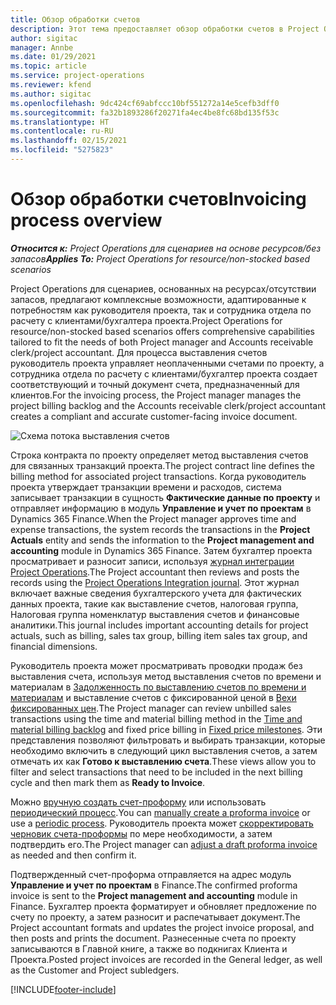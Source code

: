 ```yaml
---
title: Обзор обработки счетов
description: Этот тема предоставляет обзор обработки счетов в Project Operations для сценариев на основе ресурсов/отсутствия запасов.
author: sigitac
manager: Annbe
ms.date: 01/29/2021
ms.topic: article
ms.service: project-operations
ms.reviewer: kfend
ms.author: sigitac
ms.openlocfilehash: 9dc424cf69abfccc10bf551272a14e5cefb3dff0
ms.sourcegitcommit: fa32b1893286f20271fa4ec4be8fc68bd135f53c
ms.translationtype: HT
ms.contentlocale: ru-RU
ms.lasthandoff: 02/15/2021
ms.locfileid: "5275823"
---
```

# <a name="invoicing-process-overview"></a><span data-ttu-id="38364-103">Обзор обработки счетов</span><span class="sxs-lookup"><span data-stu-id="38364-103">Invoicing process overview</span></span>

<span data-ttu-id="38364-104">_**Относится к:** Project Operations для сценариев на основе ресурсов/без запасов_</span><span class="sxs-lookup"><span data-stu-id="38364-104">_**Applies To:** Project Operations for resource/non-stocked based scenarios_</span></span>

<span data-ttu-id="38364-105">Project Operations для сценариев, основанных на ресурсах/отсутствии запасов, предлагают комплексные возможности, адаптированные к потребностям как руководителя проекта, так и сотрудника отдела по расчету с клиентами/бухгалтера проекта.</span><span class="sxs-lookup"><span data-stu-id="38364-105">Project Operations for resource/non-stocked based scenarios offers comprehensive capabilities tailored to fit the needs of both Project manager and Accounts receivable clerk/project accountant.</span></span> <span data-ttu-id="38364-106">Для процесса выставления счетов руководитель проекта управляет неоплаченными счетами по проекту, а сотрудника отдела по расчету с клиентами/бухгалтер проекта создает соответствующий и точный документ счета, предназначенный для клиентов.</span><span class="sxs-lookup"><span data-stu-id="38364-106">For the invoicing process, the Project manager manages the project billing backlog and the Accounts receivable clerk/project accountant creates a compliant and accurate customer-facing invoice document.</span></span>

![Схема потока выставления счетов](./media/invoicing-flow.png)

<span data-ttu-id="38364-108">Строка контракта по проекту определяет метод выставления счетов для связанных транзакций проекта.</span><span class="sxs-lookup"><span data-stu-id="38364-108">The project contract line defines the billing method for associated project transactions.</span></span> <span data-ttu-id="38364-109">Когда руководитель проекта утверждает транзакции времени и расходов, система записывает транзакции в сущность **Фактические данные по проекту** и отправляет информацию в модуль **Управление и учет по проектам** в Dynamics 365 Finance.</span><span class="sxs-lookup"><span data-stu-id="38364-109">When the Project manager approves time and expense transactions, the system records the transactions in the **Project Actuals** entity and sends the information to the **Project management and accounting** module in Dynamics 365 Finance.</span></span> <span data-ttu-id="38364-110">Затем бухгалтер проекта просматривает и разносит записи, используя [журнал интеграции Project Operations](../project-accounting/project-operations-integration-journal.md).</span><span class="sxs-lookup"><span data-stu-id="38364-110">The Project accountant then reviews and posts the records using the [Project Operations Integration journal](../project-accounting/project-operations-integration-journal.md).</span></span> <span data-ttu-id="38364-111">Этот журнал включает важные сведения бухгалтерского учета для фактических данных проекта, такие как выставление счетов, налоговая группа, Налоговая группа номенклатур выставления счетов и финансовые аналитики.</span><span class="sxs-lookup"><span data-stu-id="38364-111">This journal includes important accounting details for project actuals, such as billing, sales tax group, billing item sales tax group, and financial dimensions.</span></span>

<span data-ttu-id="38364-112">Руководитель проекта может просматривать проводки продаж без выставления счета, используя метод выставления счетов по времени и материалам в [Задолженность по выставлению счетов по времени и материалам](../proforma-invoicing/manage-billing-backlog.md#time-and-material-billing-backlog) и выставление счетов с фиксированной ценой в [Вехи фиксированных цен](../proforma-invoicing/manage-billing-backlog.md#fixed-price-milestones).</span><span class="sxs-lookup"><span data-stu-id="38364-112">The Project manager can review unbilled sales transactions using the time and material billing method in the [Time and material billing backlog](../proforma-invoicing/manage-billing-backlog.md#time-and-material-billing-backlog) and fixed price billing in [Fixed price milestones](../proforma-invoicing/manage-billing-backlog.md#fixed-price-milestones).</span></span> <span data-ttu-id="38364-113">Эти представления позволяют фильтровать и выбирать транзакции, которые необходимо включить в следующий цикл выставления счетов, а затем отмечать их как **Готово к выставлению счета**.</span><span class="sxs-lookup"><span data-stu-id="38364-113">These views allow you to filter and select transactions that need to be included in the next billing cycle and then mark them as **Ready to Invoice**.</span></span>

<span data-ttu-id="38364-114">Можно [вручную создать счет-проформу](../proforma-invoicing/create-manual-proforma-invoice.md) или использовать [периодический процесс](../proforma-invoicing/configure-automated-invoice-creation.md).</span><span class="sxs-lookup"><span data-stu-id="38364-114">You can [manually create a proforma invoice](../proforma-invoicing/create-manual-proforma-invoice.md) or use a [periodic process](../proforma-invoicing/configure-automated-invoice-creation.md).</span></span> <span data-ttu-id="38364-115">Руководитель проекта может [скорректировать черновик счета-проформы](../proforma-invoicing/manage-proforma-invoice.md) по мере необходимости, а затем подтвердить его.</span><span class="sxs-lookup"><span data-stu-id="38364-115">The Project manager can [adjust a draft proforma invoice](../proforma-invoicing/manage-proforma-invoice.md) as needed and then confirm it.</span></span>

<span data-ttu-id="38364-116">Подтвержденный счет-проформа отправляется на адрес модуль **Управление и учет по проектам** в Finance.</span><span class="sxs-lookup"><span data-stu-id="38364-116">The confirmed proforma invoice is sent to the **Project management and accounting** module in Finance.</span></span> <span data-ttu-id="38364-117">Бухгалтер проекта форматирует и обновляет предложение по счету по проекту, а затем разносит и распечатывает документ.</span><span class="sxs-lookup"><span data-stu-id="38364-117">The Project accountant formats and updates the project invoice proposal, and then posts and prints the document.</span></span> <span data-ttu-id="38364-118">Разнесенные счета по проекту записываются в Главной книге, а также во подкнигах Клиента и Проекта.</span><span class="sxs-lookup"><span data-stu-id="38364-118">Posted project invoices are recorded in the General ledger, as well as the Customer and Project subledgers.</span></span>


[!INCLUDE[footer-include](../includes/footer-banner.md)]